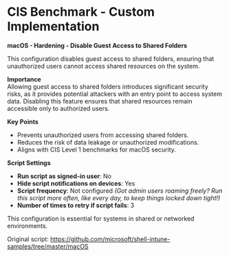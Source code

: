 # CIS Benchmark - Custom Implementation

**macOS - Hardening - Disable Guest Access to Shared Folders**

This configuration disables guest access to shared folders, ensuring that unauthorized users cannot access shared resources on the system.

**Importance**  
Allowing guest access to shared folders introduces significant security risks, as it provides potential attackers with an entry point to access system data. Disabling this feature ensures that shared resources remain accessible only to authorized users.

**Key Points**  
- Prevents unauthorized users from accessing shared folders.  
- Reduces the risk of data leakage or unauthorized modifications.  
- Aligns with CIS Level 1 benchmarks for macOS security.  

**Script Settings**  
- **Run script as signed-in user**: No  
- **Hide script notifications on devices**: Yes  
- **Script frequency**: Not configured *(Got admin users roaming freely? Run this script more often, like every day, to keep things locked down tight!)*  
- **Number of times to retry if script fails**: 3  

This configuration is essential for systems in shared or networked environments.

Original script: https://github.com/microsoft/shell-intune-samples/tree/master/macOS 




